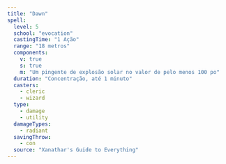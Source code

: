 ```yaml
---
title: "Dawn"
spell:
  level: 5
  school: "evocation"
  castingTime: "1 Ação"
  range: "18 metros"
  components:
    v: true
    s: true
    m: "Um pingente de explosão solar no valor de pelo menos 100 po"
  duration: "Concentração, até 1 minuto"
  casters:
    - cleric
    - wizard
  type:
    - damage
    - utility
  damageTypes:
    - radiant
  savingThrow:
    - con
  source: "Xanathar's Guide to Everything"
---
```

